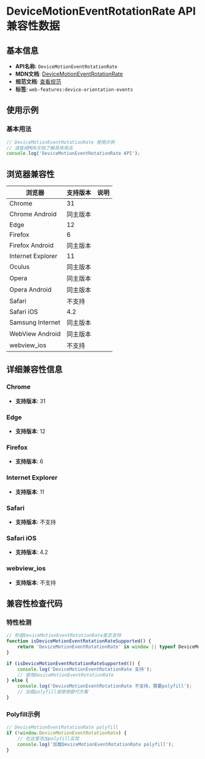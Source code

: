 # DeviceMotionEventRotationRate API 兼容性数据

## 基本信息

- **API名称**: `DeviceMotionEventRotationRate`
- **MDN文档**: [DeviceMotionEventRotationRate](https://developer.mozilla.org/docs/Web/API/DeviceMotionEventRotationRate)
- **规范文档**: [查看规范](https://w3c.github.io/deviceorientation/#devicemotioneventrotationrate)
- **标签**: `web-features:device-orientation-events`

## 使用示例

### 基本用法

```javascript
// DeviceMotionEventRotationRate 使用示例
// 请查阅MDN文档了解具体用法
console.log('DeviceMotionEventRotationRate API');
```

## 浏览器兼容性

| 浏览器 | 支持版本 | 说明 |
|--------|----------|------|
| Chrome | 31 |  |
| Chrome Android | 同主版本 |  |
| Edge | 12 |  |
| Firefox | 6 |  |
| Firefox Android | 同主版本 |  |
| Internet Explorer | 11 |  |
| Oculus | 同主版本 |  |
| Opera | 同主版本 |  |
| Opera Android | 同主版本 |  |
| Safari | 不支持 |  |
| Safari iOS | 4.2 |  |
| Samsung Internet | 同主版本 |  |
| WebView Android | 同主版本 |  |
| webview_ios | 不支持 |  |

## 详细兼容性信息

### Chrome

- **支持版本**: 31

### Edge

- **支持版本**: 12

### Firefox

- **支持版本**: 6

### Internet Explorer

- **支持版本**: 11

### Safari

- **支持版本**: 不支持

### Safari iOS

- **支持版本**: 4.2

### webview_ios

- **支持版本**: 不支持

## 兼容性检查代码

### 特性检测

```javascript
// 检查DeviceMotionEventRotationRate是否支持
function isDeviceMotionEventRotationRateSupported() {
    return 'DeviceMotionEventRotationRate' in window || typeof DeviceMotionEventRotationRate !== 'undefined';
}

if (isDeviceMotionEventRotationRateSupported()) {
    console.log('DeviceMotionEventRotationRate 支持');
    // 使用DeviceMotionEventRotationRate
} else {
    console.log('DeviceMotionEventRotationRate 不支持，需要polyfill');
    // 加载polyfill或使用替代方案
}
```

### Polyfill示例

```javascript
// DeviceMotionEventRotationRate polyfill
if (!window.DeviceMotionEventRotationRate) {
    // 在这里添加polyfill实现
    console.log('加载DeviceMotionEventRotationRate polyfill');
}
```

